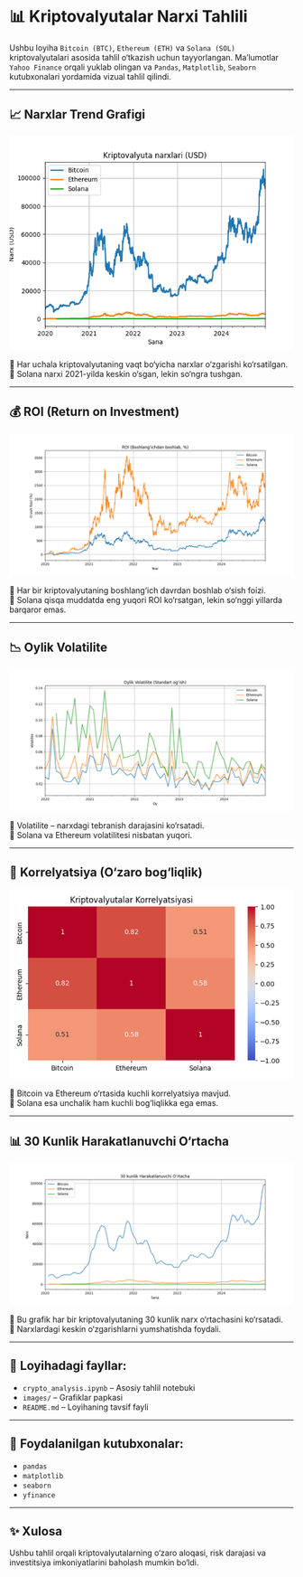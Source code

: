 # 📊 Kriptovalyutalar Narxi Tahlili

Ushbu loyiha `Bitcoin (BTC)`, `Ethereum (ETH)` va `Solana (SOL)` kriptovalyutalari asosida tahlil o‘tkazish uchun tayyorlangan. Ma’lumotlar `Yahoo Finance` orqali yuklab olingan va `Pandas`, `Matplotlib`, `Seaborn` kutubxonalari yordamida vizual tahlil qilindi.

---

## 📈 Narxlar Trend Grafigi

![Trend](images/trend.png)

🔹 Har uchala kriptovalyutaning vaqt bo‘yicha narxlar o‘zgarishi ko‘rsatilgan.  
🔹 Solana narxi 2021-yilda keskin o‘sgan, lekin so‘ngra tushgan.

---

## 💰 ROI (Return on Investment)

![ROI](images/roi.png)

🔹 Har bir kriptovalyutaning boshlang‘ich davrdan boshlab o‘sish foizi.  
🔹 Solana qisqa muddatda eng yuqori ROI ko‘rsatgan, lekin so‘nggi yillarda barqaror emas.

---

## 📉 Oylik Volatilite

![Volatility](images/volatility.png)

🔹 Volatilite – narxdagi tebranish darajasini ko‘rsatadi.  
🔹 Solana va Ethereum volatilitesi nisbatan yuqori.

---

## 🔁 Korrelyatsiya (O‘zaro bog‘liqlik)

![Correlation](images/correlation.png)

🔹 Bitcoin va Ethereum o‘rtasida kuchli korrelyatsiya mavjud.  
🔹 Solana esa unchalik ham kuchli bog‘liqlikka ega emas.

---

## 📊 30 Kunlik Harakatlanuvchi O‘rtacha

![Moving Average](images/moving_average.png)

🔹 Bu grafik har bir kriptovalyutaning 30 kunlik narx o‘rtachasini ko‘rsatadi.  
🔹 Narxlardagi keskin o‘zgarishlarni yumshatishda foydali.

---

## 📁 Loyihadagi fayllar:

- `crypto_analysis.ipynb` – Asosiy tahlil notebuki
- `images/` – Grafiklar papkasi
- `README.md` – Loyihaning tavsif fayli

---

## 📌 Foydalanilgan kutubxonalar:

- `pandas`
- `matplotlib`
- `seaborn`
- `yfinance`

---

## ✨ Xulosa

Ushbu tahlil orqali kriptovalyutalarning o‘zaro aloqasi, risk darajasi va investitsiya imkoniyatlarini baholash mumkin bo‘ldi.

